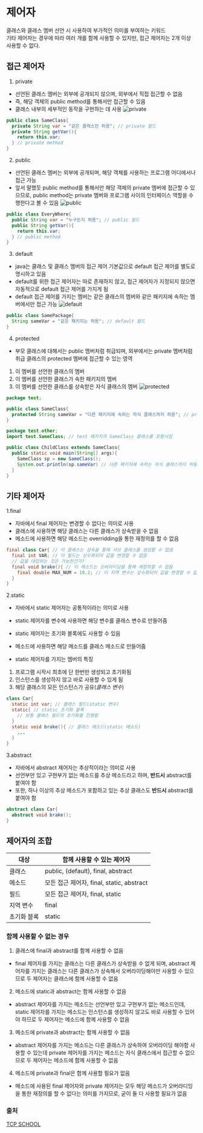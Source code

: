 # 제어자

클래스와 클래스 멤버 선언 시 사용하여 부가적인 의미를 부여하는 키워드  
기타 제어자는 경우에 따라 여러 개를 함께 사용할 수 있지만, 접근 제어자는 2개 이상 사용할 수 없다.

## 접근 제어자

1. private

- 선언된 클래스 멤버는 외부에 공개되지 않으며, 외부에서 직접 접근할 수 없음
- 즉, 해당 객체의 public method를 통해서만 접근할 수 있음
- 클래스 내부의 세부적인 동작을 구현하는 데 사용
  ![private](https://www.tcpschool.com/lectures/img_java_access_private.png)

```java
public class SameClass{
  private String var = "같은 클래스만 허용"; // private 필드
  private String getVar(){
    return this.var;
  } // private method
}
```

2. public

- 선언된 클래스 멤버는 외부에 공개되며, 해당 객체를 사용하는 프로그램 어디에서나 접근 가능
- 앞서 말했듯 public method를 통해서만 해당 객체의 private 멤버에 접근할 수 있으므로, public method는 private 멤버와 프로그램 사이의 인터페이스 역할을 수행한다고 볼 수 있음
  ![public](https://www.tcpschool.com/lectures/img_java_access_public.png)

```java
public class EveryWhere{
  public String var = "누구든지 허용"; // public 필드
  public String getVar(){
    return this.var;
  } // public method
}
```

3. default

- java는 클래스 및 클래스 멤버의 접근 제어 기본값으로 default 접근 제어를 별도로 명시하고 있음
- default를 위한 접근 제어자는 따로 존재하지 않고, 접근 제어자가 지정되지 않으면 자동적으로 default 접근 제어를 가지게 됨
- default 접근 제어를 가지는 멤버는 같은 클래스의 멤버와 같은 패키지에 속하는 멤버에서만 접근 가능
  ![default](https://www.tcpschool.com/lectures/img_java_access_default.png)

```java
public class SamePackage{
  String sameVar = "같은 패키지는 허용"; // default 필드
}
```

4. protected

- 부모 클래스에 대해서는 public 멤버처럼 취급되며, 외부에서는 private 멤버처럼 취급
  클래스의 protected 멤버에 접근할 수 있는 영역

1. 이 멤버를 선언한 클래스의 멤버
2. 이 멤버를 선언한 클래스가 속한 패키지의 멤버
3. 이 멤버를 선언한 클래스를 상속받은 자식 클래스의 멤버
   ![protected](https://www.tcpschool.com/lectures/img_java_access_protected.png)

```java
package test;

public class SameClass{
  protected String sameVar = "다른 패키지에 속하는 자식 클래스까지 허용"; // protected 필드
}
```

```java
package test.other;
import test.SameClass; // test 패키지의 SameClass 클래스를 포함시킴

public class ChildClass extends SameClass{
  public static void main(String[] args){
    SameClass sp = new SameClass();
    System.out.println(sp.sameVar) // 다른 패키지에 속하는 자식 클래스까지 허용
  }
}
```

## 기타 제어자

1.final

- 자바에서 final 제어자는 변경할 수 없다는 의미로 사용
- 클래스에 사용하면 해당 클래스는 다른 클래스가 상속받을 수 없음
- 메소드에 사용하면 해당 메소드는 overridding을 통한 재정의를 할 수 없음

```java
final class Car{ // 이 클래스는 상속을 통해 서브 클래스를 생성할 수 없음
  final int VAR; // 이 필드는 상수화되어 값을 변경할 수 없음
  // 값을 대입하는 것은 가능한건가?
  final void brake(){ // 이 메소드는 오버라이딩을 통해 재정의할 수 없음
    final double MAX_NUM = 10.2; // 이 지역 변수는 상수화되어 값을 변경할 수 없음
  }
}
```

2.static

- 자바에서 static 제어자는 공통적이라는 의미로 사용
- static 제어자를 변수에 사용하면 해당 변수를 클래스 변수로 만들어줌
- static 제어자는 초기화 블록에도 사용할 수 있음
- 메소드에 사용하면 해당 메소드를 클래스 메소드로 만들어줌

- static 제어자를 가지는 멤버의 특징

1. 프로그램 시작시 최초에 단 한번만 생성되고 초기화됨
2. 인스턴스를 생성하지 않고 바로 사용할 수 있게 됨
3. 해당 클래스의 모든 인스턴스가 공유(_클래스 변수_)

```java
class Car{
  static int var; // 클래스 필드(static 변수)
  static{ // static 초기화 블록
    // 보통 클래스 필드의 초기화를 진행함
  }
  static void brake(){ // 클래스 메소드(static 메소드)
    ...
  }
}
```

3.abstract

- 자바에서 abstract 제어자는 추상적이라는 의미로 사용
- 선언부만 있고 구현부가 없는 메소드를 추상 메소드라고 하며, **반드시** abstract를 붙여야 함
- 또한, 하나 이상의 추상 메소드가 포함하고 있는 추상 클래스도 **반드시** abstract를 붙여야 함

```java
abstract class Car{
  abstract void brake();
}
```

## 제어자의 조합

| 대상        | 함께 사용할 수 있는 제어자                |
| ----------- | ----------------------------------------- |
| 클래스      | public, (default), final, abstract        |
| 메소드      | 모든 접근 제어자, final, static, abstract |
| 필드        | 모든 접근 제어자, final, static           |
| 지역 변수   | final                                     |
| 초기화 블록 | static                                    |

### 함께 사용할 수 없는 경우

1. 클래스에 final과 abstract를 함께 사용할 수 없음

- final 제어자를 가지는 클래스는 다른 클래스가 상속받을 수 없게 되며, abstract 제어자를 가지는 클래스는 다른 클래스가 상속해서 오버라이딩해야만 사용할 수 있으므로 두 제어자는 클래스에 함께 사용할 수 없음

2. 메소드에 static과 abstract는 함께 사용할 수 없음

- abstract 제어자를 가지는 메소드는 선언부만 있고 구현부가 없는 메소드인데, static 제어자를 가지는 메소드는 인스턴스를 생성하지 않고도 바로 사용할 수 있어야 하므로 두 제어자는 메소드에 함께 사용할 수 없음

3. 메소드에 private과 abstract는 함께 사용할 수 없음

- abstract 제어자를 가지는 메소드는 다른 클래스가 상속하여 오버라이딩 해야함 사용할 수 있는데 private 제어자를 가지는 메소드는 자식 클래스에서 접근할 수 없으므로 두 제어자는 메소드에 함께 사용할 수 없음

4. 메소드에 private과 final은 함께 사용할 필요가 없음

- 메소드에 사용된 final 제어자와 private 제어자는 모두 해당 메소드가 오버라디잉을 통한 재정의를 할 수 없다는 의미를 가지므로, 굳이 둘 다 사용할 필요가 없음

### 출처

[TCP SCHOOL](https://www.tcpschool.com/java/java_modifier_accessModifier)
